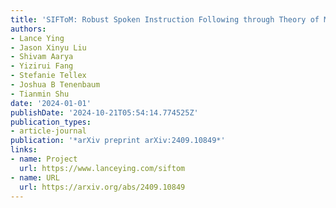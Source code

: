```yaml
---
title: 'SIFToM: Robust Spoken Instruction Following through Theory of Mind'
authors:
- Lance Ying
- Jason Xinyu Liu
- Shivam Aarya
- Yizirui Fang
- Stefanie Tellex
- Joshua B Tenenbaum
- Tianmin Shu
date: '2024-01-01'
publishDate: '2024-10-21T05:54:14.774525Z'
publication_types:
- article-journal
publication: '*arXiv preprint arXiv:2409.10849*'
links:
- name: Project
  url: https://www.lanceying.com/siftom
- name: URL
  url: https://arxiv.org/abs/2409.10849
---
```

